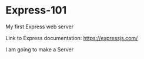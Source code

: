# Express-101
My first Express web server

Link to Express documentation: https://expressjs.com/

I am going to make a Server